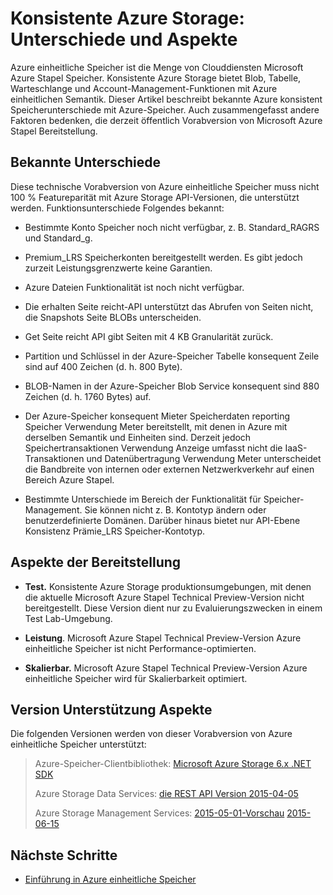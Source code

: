 
<properties
    pageTitle="Konsistente Azure Storage: Unterschiede und Hinweise | Microsoft Azure"
    description="Verstehen Sie die Unterschiede zwischen Azure-Speicher und andere Azure einheitliche Speicher Implementierung."
    services="azure-stack"
    documentationCenter=""
    authors="MChadalapaka"
    manager="siroy"
    editor=""/>

<tags
    ms.service="azure-stack"
    ms.workload="na"
    ms.tgt_pltfrm="na"
    ms.devlang="na"
    ms.topic="get-started-article"
    ms.date="09/26/2016"
    ms.author="mchad"/>

# <a name="azure-consistent-storage-differences-and-considerations"></a>Konsistente Azure Storage: Unterschiede und Aspekte

Azure einheitliche Speicher ist die Menge von Clouddiensten Microsoft Azure Stapel Speicher. Konsistente Azure Storage bietet Blob, Tabelle, Warteschlange und Account-Management-Funktionen mit Azure einheitlichen Semantik. Dieser Artikel beschreibt bekannte Azure konsistent Speicherunterschiede mit Azure-Speicher. Auch zusammengefasst andere Faktoren bedenken, die derzeit öffentlich Vorabversion von Microsoft Azure Stapel Bereitstellung.

<span id="Concepts" class="anchor"><span id="_Toc386544169" class="anchor"><span id="_Toc389466742" class="anchor"><span id="_Ref428966996" class="anchor"><span id="_Toc433223853" class="anchor"></span></span></span></span></span>
## <a name="known-differences"></a>Bekannte Unterschiede

Diese technische Vorabversion von Azure einheitliche Speicher muss nicht 100 % Featureparität mit Azure Storage API-Versionen, die unterstützt werden. Funktionsunterschiede Folgendes bekannt:

-   Bestimmte Konto Speicher noch nicht verfügbar, z. B. Standard\_RAGRS und Standard\_g.

-   Premium\_LRS Speicherkonten bereitgestellt werden. Es gibt jedoch zurzeit Leistungsgrenzwerte keine Garantien.

-   Azure Dateien Funktionalität ist noch nicht verfügbar.

-   Die erhalten Seite reicht-API unterstützt das Abrufen von Seiten nicht, die Snapshots Seite BLOBs unterscheiden.

-   Get Seite reicht API gibt Seiten mit 4 KB Granularität zurück.

-   Partition und Schlüssel in der Azure-Speicher Tabelle konsequent Zeile sind auf 400 Zeichen (d. h. 800 Byte).

-   BLOB-Namen in der Azure-Speicher Blob Service konsequent sind 880 Zeichen (d. h. 1760 Bytes) auf.

-   Der Azure-Speicher konsequent Mieter Speicherdaten reporting Speicher Verwendung Meter bereitstellt, mit denen in Azure mit derselben Semantik und Einheiten sind. Derzeit jedoch Speichertransaktionen Verwendung Anzeige umfasst nicht die IaaS-Transaktionen und Datenübertragung Verwendung Meter unterscheidet die Bandbreite von internen oder externen Netzwerkverkehr auf einen Bereich Azure Stapel.

-   Bestimmte Unterschiede im Bereich der Funktionalität für Speicher-Management. Sie können nicht z. B. Kontotyp ändern oder benutzerdefinierte Domänen. Darüber hinaus bietet nur API-Ebene Konsistenz Prämie\_LRS Speicher-Kontotyp.

## <a name="deployment-considerations"></a>Aspekte der Bereitstellung

-   **Test.** Konsistente Azure Storage produktionsumgebungen, mit denen die aktuelle Microsoft Azure Stapel Technical Preview-Version nicht bereitgestellt. Diese Version dient nur zu Evaluierungszwecken in einem Test Lab-Umgebung.

-   **Leistung**. Microsoft Azure Stapel Technical Preview-Version Azure einheitliche Speicher ist nicht Performance-optimierten.

-   **Skalierbar.** Microsoft Azure Stapel Technical Preview-Version Azure einheitliche Speicher wird für Skalierbarkeit optimiert.

## <a name="version-support-considerations"></a>Version Unterstützung Aspekte

Die folgenden Versionen werden von dieser Vorabversion von Azure einheitliche Speicher unterstützt:

> Azure-Speicher-Clientbibliothek: [Microsoft Azure Storage 6.x .NET SDK](http://www.nuget.org/packages/WindowsAzure.Storage/6.2.0)
>
> Azure Storage Data Services: [die REST API Version 2015-04-05](https://msdn.microsoft.com/library/azure/mt705637.aspx)
>
> Azure Storage Management Services: [2015-05-01-Vorschau](https://msdn.microsoft.com/library/azure/mt163683.aspx)
> [2015-06-15](https://msdn.microsoft.com/library/azure/mt163683.aspx)
## <a name="next-steps"></a>Nächste Schritte

-   [Einführung in Azure einheitliche Speicher](azure-stack-storage-overview.md)
